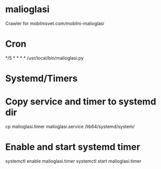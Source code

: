 # malioglasi
Crawler for mobilnisvet.com/mobilni-malioglasi


# Cron
*/5 * * * * /usr/local/bin/malioglasi.py


# Systemd/Timers
# Copy service and timer to systemd dir
cp malioglasi.timer malioglasi.service /lib64/systemd/system/

# Enable and start systemd timer
systemctl enable malioglasi.timer
systemctl start malioglasi.timer
